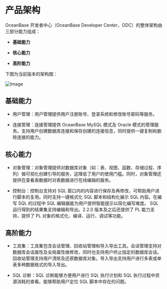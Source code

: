 产品架构 
=========================

OceanBase 开发者中心（OceanBase Developer Center，ODC）的整体架构由三部分能力组成：

* **基础能力**

  

* **核心能力**

  

* **高阶能力**

  




下图为当前版本的架构图：

![Image](https://obbusiness-private.oss-cn-shanghai.aliyuncs.com/doc/img/odc/odc-architecture-413.png)

基础能力 
-------------

* 用户管理：用户管理提供用户注册账号、登录系统和修改账号密码等服务。

  

* 连接管理：连接管理提供 OceanBase MySQL 模式及 Oracle 模式的管理服务。支持用户创建数据库连接和保存创建的连接信息，同时提供一键复制和删除连接的能力。

  




核心能力 
-------------

* 对象管理：对象管理提供对数据库对象（如：表、视图、函数、存储过程、序列）做可视化创建引导的服务，这降低了用户的使用门槛。同时，对象管理还提供在查看表数据时对表数据进行在线编辑的服务。

  

* 控制台：控制台支持对 SQL 窗口内的内容进行保存及再修改，可帮助用户进行脚本的复用。同时支持一键格式化 SQL 脚本和结构化展示 SQL 内容。在编写 SQL 的过程中 SQL 编辑器能为用户提供智能提示以简化编写难度。 SQL 运行得到的结果集支持编辑和导出。2.2.0 版本及之后还提供了 PL 能力支持，提供了 PL 对象的格式化、编译、运行、调试等功能。

  




高阶能力 
-------------

* 工具集：工具集包含会话管理、回收站管理和导入导出工具。会话管理支持对数据库会话属性及全局属性做修改，同时也支持用户终止指定的数据库会话。回收站管理支持用户清除及还原数据库对象。导入导出支持用户进行多表或单表多种数据格式的导入导出。

  

* SQL 诊断：SQL 诊断能够方便用户进行 SQL 执行计划和 SQL 执行过程中资源消耗的查看。能够帮助用户定位 SQL 脚本中存在的问题。

  




